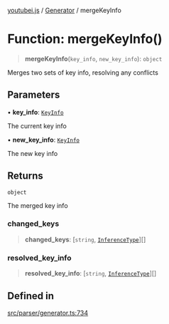[youtubei.js](../../../README.md) / [Generator](../README.md) / mergeKeyInfo

# Function: mergeKeyInfo()

> **mergeKeyInfo**(`key_info`, `new_key_info`): `object`

Merges two sets of key info, resolving any conflicts

## Parameters

• **key\_info**: [`KeyInfo`](../type-aliases/KeyInfo.md)

The current key info

• **new\_key\_info**: [`KeyInfo`](../type-aliases/KeyInfo.md)

The new key info

## Returns

`object`

The merged key info

### changed\_keys

> **changed\_keys**: [`string`, [`InferenceType`](../type-aliases/InferenceType.md)][]

### resolved\_key\_info

> **resolved\_key\_info**: [`string`, [`InferenceType`](../type-aliases/InferenceType.md)][]

## Defined in

[src/parser/generator.ts:734](https://github.com/LuanRT/YouTube.js/blob/4ae0cc5c523a2080e68d6c0c1437c78fe318ea30/src/parser/generator.ts#L734)
